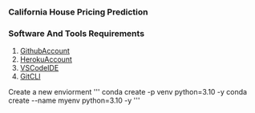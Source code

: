 ### California House Pricing Prediction 


### Software And Tools Requirements
1. [GithubAccount](https://github.com)
2. [HerokuAccount](https://heroku.com)
3. [VSCodeIDE](https://code.visualstudion.com/)
4. [GitCLI](https://git-scm.com/book/en/v2/Getting-Started-The-Command-Line)


Create a new enviorment 
'''
conda create -p venv python=3.10 -y 
conda create --name myenv python=3.10 -y
'''